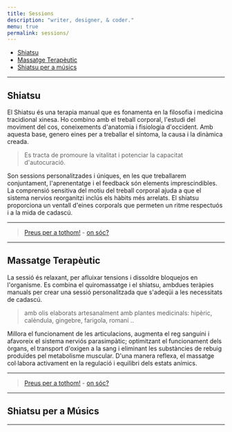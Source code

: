 ```yaml
---
title: Sessions
description: "writer, designer, & coder."
menu: true
permalink: sessions/
---
```


+ [Shiatsu](#shiatsu)
+ [Massatge Terapèutic](#massatge-teraputic)
+ [Shiatsu per a músics](#shiatsu-per-a-msics)

---

## Shiatsu

El Shiatsu és una terapia manual que es fonamenta en la filosofia i medicina tracidional xinesa. Ho combino amb el treball corporal, l'estudi del moviment del cos, coneixements d'anatomia i fisiologia d'occident. Amb aquesta base, genero eines per a treballar el síntoma, la causa i la dinàmica creada.

> Es tracta de promoure la vitalitat i potenciar la capacitat d'autocuració.

Son sessions personalitzades i úniques, en les que treballarem conjuntament, l'aprenentatge i el feedback són elements imprescindibles. La comprensió sensitiva del motiu del treball corporal ajuda a que el sistema nervios reorganitzi inclús els hàbits més arrelats. El shiatsu proporciona un ventall d'eines corporals que permeten un ritme respectuós i a la mida de cadascú.

---

> [Preus per a tothom!]({{site.baseurl}}/preus) - [on sóc?]({{site.baseurl}}/contacte)

---

## Massatge Terapèutic

La sessió és relaxant, per afluixar tensions i dissoldre bloquejos en l'organisme. Es combina el quiromassatge i el shiatsu, ambdues teràpies manuals per crear una sessió personalitzada que s'adeqüi a les necessitats de cadascú.

> amb olis elaborats artesanalment amb plantes medicinals: hipèric, calèndula, gingebre, farigola, romaní ..

Millora el funcionament de les articulacions, augmenta el reg sanguini i afavoreix el sistema nerviós parasimpàtic; optimitzant el funcionament dels òrgans, el transport d'oxigen a la sang i eliminant les substàncies de rebuig produïdes pel metabolisme muscular. D'una manera reflexa, el massatge col∙labora activament en la regulació i equilibri dels estats anímics.

---

> [Preus per a tothom!]({{site.baseurl}}/preus) - [on sóc?]({{site.baseurl}}/contacte)

---

## Shiatsu per a Músics

---

<!--


At vero eos et accusamus et iusto odio dignissimos ducimus qui blanditiis praesentium voluptatum deleniti atque corrupti quos dolores et quas molestias excepturi sint occaecati cupiditate non provident, similique sunt in culpa qui officia deserunt mollitia animi, id est laborum et dolorum fuga. Et harum quidem rerum facilis est et expedita distinctio. Nam libero tempore, cum soluta nobis est eligendi optio.

---

> [Preus per a tothom!]({{site.baseurl}}/preus)

---

-->
